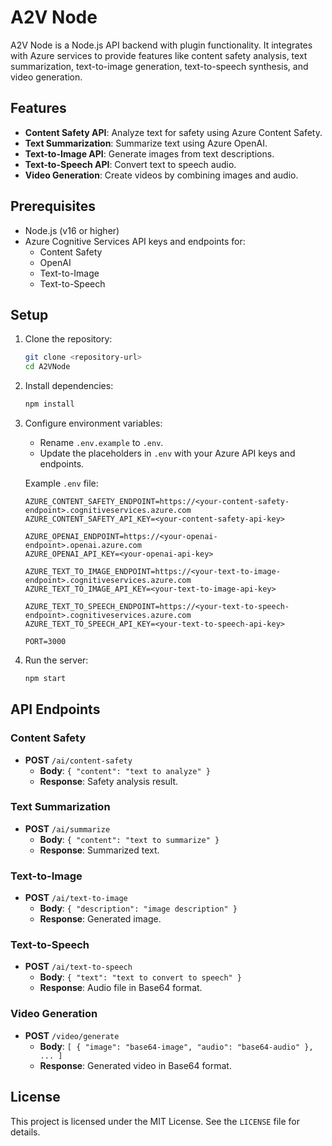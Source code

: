 # A2V Node

A2V Node is a Node.js API backend with plugin functionality. It integrates with Azure services to provide features like content safety analysis, text summarization, text-to-image generation, text-to-speech synthesis, and video generation.

## Features

- **Content Safety API**: Analyze text for safety using Azure Content Safety.
- **Text Summarization**: Summarize text using Azure OpenAI.
- **Text-to-Image API**: Generate images from text descriptions.
- **Text-to-Speech API**: Convert text to speech audio.
- **Video Generation**: Create videos by combining images and audio.

## Prerequisites

- Node.js (v16 or higher)
- Azure Cognitive Services API keys and endpoints for:
  - Content Safety
  - OpenAI
  - Text-to-Image
  - Text-to-Speech

## Setup

1. Clone the repository:
   ```bash
   git clone <repository-url>
   cd A2VNode
   ```

2. Install dependencies:
   ```bash
   npm install
   ```

3. Configure environment variables:
   - Rename `.env.example` to `.env`.
   - Update the placeholders in `.env` with your Azure API keys and endpoints.

   Example `.env` file:
   ```properties
   AZURE_CONTENT_SAFETY_ENDPOINT=https://<your-content-safety-endpoint>.cognitiveservices.azure.com
   AZURE_CONTENT_SAFETY_API_KEY=<your-content-safety-api-key>

   AZURE_OPENAI_ENDPOINT=https://<your-openai-endpoint>.openai.azure.com
   AZURE_OPENAI_API_KEY=<your-openai-api-key>

   AZURE_TEXT_TO_IMAGE_ENDPOINT=https://<your-text-to-image-endpoint>.cognitiveservices.azure.com
   AZURE_TEXT_TO_IMAGE_API_KEY=<your-text-to-image-api-key>

   AZURE_TEXT_TO_SPEECH_ENDPOINT=https://<your-text-to-speech-endpoint>.cognitiveservices.azure.com
   AZURE_TEXT_TO_SPEECH_API_KEY=<your-text-to-speech-api-key>

   PORT=3000
   ```

4. Run the server:
   ```bash
   npm start
   ```

## API Endpoints

### Content Safety
- **POST** `/ai/content-safety`
  - **Body**: `{ "content": "text to analyze" }`
  - **Response**: Safety analysis result.

### Text Summarization
- **POST** `/ai/summarize`
  - **Body**: `{ "content": "text to summarize" }`
  - **Response**: Summarized text.

### Text-to-Image
- **POST** `/ai/text-to-image`
  - **Body**: `{ "description": "image description" }`
  - **Response**: Generated image.

### Text-to-Speech
- **POST** `/ai/text-to-speech`
  - **Body**: `{ "text": "text to convert to speech" }`
  - **Response**: Audio file in Base64 format.

### Video Generation
- **POST** `/video/generate`
  - **Body**: `[ { "image": "base64-image", "audio": "base64-audio" }, ... ]`
  - **Response**: Generated video in Base64 format.

## License

This project is licensed under the MIT License. See the `LICENSE` file for details.
